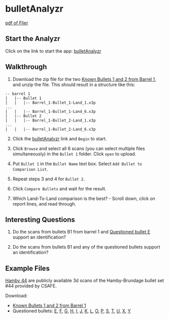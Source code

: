 
<!-- README.md is generated from README.Rmd. Please edit that file -->

# bulletAnalyzr

<!-- badges: start -->
<!-- badges: end -->

[pdf of Flier](bulletAnalyzr-flier.pdf)

## Start the Analyzr

Click on the link to start the app:
[bulletAnalyzr](https://labs.omnianalytics.org/bullet-analyzer/)

## Walkthrough

1.  Download the zip file for the two [Known Bullets 1 and 2 from Barrel
    1](https://github.com/CSAFE-ISU/bulletAnalyzr/raw/main/examples/Hamby-44/barrel%201.zip),
    and unzip the file. This should result in a structure like this:

<!-- -->

    -- barrel 1
    |   |-- Bullet 1
    |   |   |-- Barrel_1-Bullet_1-Land_1.x3p
    ... 
    |   |   |-- Barrel_1-Bullet_1-Land_6.x3p
    |   |-- Bullet 2
    |   |   |-- Barrel_1-Bullet_2-Land_1.x3p
    ... 
    |   |   |-- Barrel_1-Bullet_2-Land_6.x3p

2.  Click the
    [bulletAnalyzr](https://labs.omnianalytics.org/bullet-analyzer/)
    link and `Begin` to start.

3.  Click `Browse` and select all 6 scans (you can select multiple files
    simultaneously) in the `Bullet 1` folder. Click `open` to upload.

4.  Put `Bullet 1` in the `Bullet Name` text box. Select
    `Add Bullet to Comparison List`.

5.  Repeat steps 3 and 4 for `Bullet 2`.

6.  Click `Compare Bullets` and wait for the result.

7.  Which Land-To-Land comparison is the best? - Scroll down, click on
    report lines, and read through.

## Interesting Questions

1.  Do the scans from bullets B1 from barrel 1 and [Questioned bullet
    E](https://github.com/CSAFE-ISU/bulletAnalyzr/raw/main/examples/Hamby-44/Questioned//Bullet%20E.zip)
    support an identification?

2.  Do the scans from bullets B1 and any of the questioned bullets
    support an identification?

## Example Files

[Hamby
44](https://tsapps.nist.gov/NRBTD/Studies/Studies/Details/fc1f7807-f6e2-41c2-abd1-6173d5a99157)
are publicly available 3d scans of the Hamby-Brundage bullet set \#44
provided by CSAFE.

Download:

- [Known Bullets 1 and 2 from Barrel
  1](https://github.com/CSAFE-ISU/bulletAnalyzr/raw/main/examples/Hamby-44/barrel%201.zip)
- Questioned bullets:
  [E](https://github.com/CSAFE-ISU/bulletAnalyzr/raw/main/examples/Hamby-44/Questioned//Bullet%20E.zip),
  [F](https://github.com/CSAFE-ISU/bulletAnalyzr/raw/main/examples/Hamby-44/Questioned//Bullet%20F.zip),
  [G](https://github.com/CSAFE-ISU/bulletAnalyzr/raw/main/examples/Hamby-44/Questioned//Bullet%20G.zip),
  [H](https://github.com/CSAFE-ISU/bulletAnalyzr/raw/main/examples/Hamby-44/Questioned//Bullet%20H.zip),
  [I](https://github.com/CSAFE-ISU/bulletAnalyzr/raw/main/examples/Hamby-44/Questioned//Bullet%20I.zip),
  [J](https://github.com/CSAFE-ISU/bulletAnalyzr/raw/main/examples/Hamby-44/Questioned//Bullet%20J.zip),
  [K](https://github.com/CSAFE-ISU/bulletAnalyzr/raw/main/examples/Hamby-44/Questioned//Bullet%20K.zip),
  [L](https://github.com/CSAFE-ISU/bulletAnalyzr/raw/main/examples/Hamby-44/Questioned//Bullet%20L.zip),
  [O](https://github.com/CSAFE-ISU/bulletAnalyzr/raw/main/examples/Hamby-44/Questioned//Bullet%20O.zip),
  [P](https://github.com/CSAFE-ISU/bulletAnalyzr/raw/main/examples/Hamby-44/Questioned//Bullet%20P.zip),
  [S](https://github.com/CSAFE-ISU/bulletAnalyzr/raw/main/examples/Hamby-44/Questioned//Bullet%20S.zip),
  [T](https://github.com/CSAFE-ISU/bulletAnalyzr/raw/main/examples/Hamby-44/Questioned//Bullet%20T.zip),
  [U](https://github.com/CSAFE-ISU/bulletAnalyzr/raw/main/examples/Hamby-44/Questioned//Bullet%20U.zip),
  [X](https://github.com/CSAFE-ISU/bulletAnalyzr/raw/main/examples/Hamby-44/Questioned//Bullet%20X.zip),
  [Y](https://github.com/CSAFE-ISU/bulletAnalyzr/raw/main/examples/Hamby-44/Questioned//Bullet%20Y.zip)
